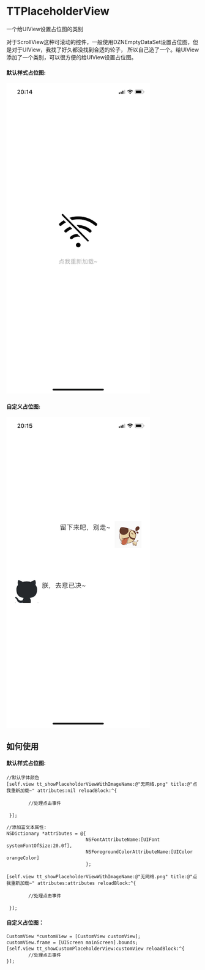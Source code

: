 # TTPlaceholderView

一个给UIView设置占位图的类别

对于ScrollView这种可滚动的控件，一般使用DZNEmptyDataSet设置占位图，但是对于UIView，我找了好久都没找到合适的轮子，
所以自己造了一个。给UIView添加了一个类别，可以很方便的给UIView设置占位图。

#### 默认样式占位图:

![](https://github.com/Chouee/TTPlaceholderView/blob/master/screenshot1.png)

#### 自定义占位图:

![](https://github.com/Chouee/TTPlaceholderView/blob/master/screenshot2.png)

## 如何使用

#### 默认样式占位图:

```
//默认字体颜色
[self.view tt_showPlaceholderViewWithImageName:@"无网络.png" title:@"点我重新加载~" attributes:nil reloadBlock:^{
        
        //处理点击事件
        
 }];
```

```
//添加富文本属性:
NSDictionary *attributes = @{
                             NSFontAttributeName:[UIFont systemFontOfSize:20.0f],
                             NSForegroundColorAttributeName:[UIColor orangeColor]
                             };
    
[self.view tt_showPlaceholderViewWithImageName:@"无网络.png" title:@"点我重新加载~" attributes:attributes reloadBlock:^{
        
        //处理点击事件
        
 }];
```

#### 自定义占位图：

```
CustomView *customView = [CustomView customView];
customView.frame = [UIScreen mainScreen].bounds;
[self.view tt_showCustomPlaceholderView:customView reloadBlock:^{
        //处理点击事件
}];
```

